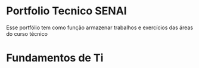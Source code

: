 # Portfolio Tecnico SENAI
Esse portfólio tem como função armazenar trabalhos e exercícios das áreas do curso técnico 
# Fundamentos de Ti
